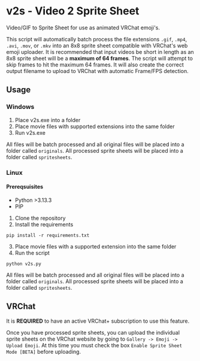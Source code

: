 # v2s - Video 2 Sprite Sheet

Video/GIF to Sprite Sheet for use as animated VRChat emoji's. 

This script will automatically batch process the file extensions `.gif`, `.mp4`, `.avi`, `.mov`, or `.mkv` into an 8x8 sprite sheet compatible with VRChat's web emoji uploader. It is recommended that input videos be short in length as an 8x8 sprite sheet will be a **maximum of 64 frames**. The script will attempt to skip frames to hit the maximum 64 frames. It will also create the correct output filename to upload to VRChat with automatic Frame/FPS detection.

## Usage
### Windows
1. Place v2s.exe into a folder
2. Place movie files with supported extensions into the same folder
3. Run v2s.exe

All files will be batch processed and all original files will be placed into a folder called `originals`. All processed sprite sheets will be placed into a folder called `spritesheets`.

### Linux

#### Prereqsuisites
- Python >3.13.3
- PIP

1. Clone the repository
2. Install the requirements   
```
pip install -r requirements.txt
```
3. Place movie files with a supported extension into the same folder
4. Run the script   
```
python v2s.py
```

All files will be batch processed and all original files will be placed into a folder called `originals`. All processed sprite sheets will be placed into a folder called `spritesheets`.

## VRChat
It is **REQUIRED** to have an active VRChat+ subscription to use this feature.

Once you have processed sprite sheets, you can upload the individual sprite sheets on the VRChat website by going to `Gallery -> Emoji -> Upload Emoji`. At this time you must check the box `Enable Sprite Sheet Mode [BETA]` before uploading.
